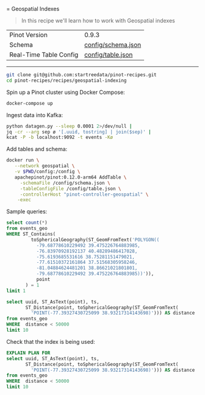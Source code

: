 = Geospatial Indexes

> In this recipe we'll learn how to work with Geospatial indexes

<table>
  <tr>
    <td>Pinot Version</td>
    <td>0.9.3</td>
  </tr>
  <tr>
    <td>Schema</td>
    <td><a href="config/schema.json">config/schema.json</a></td>
  </tr>
    <tr>
    <td>Real-Time Table Config</td>
    <td><a href="config/_table.json">config/table.json</a></td>
  </tr>
</table>

***

```bash
git clone git@github.com:startreedata/pinot-recipes.git
cd pinot-recipes/recipes/geospatial-indexing
```

Spin up a Pinot cluster using Docker Compose:

```bash
docker-compose up
```

Ingest data into Kafka:

```bash
python datagen.py --sleep 0.0001 2>/dev/null |
jq -cr --arg sep ø '[.uuid, tostring] | join($sep)' |
kcat -P -b localhost:9092 -t events -Kø
```

Add tables and schema:

```bash
docker run \
   --network geospatial \
   -v $PWD/config:/config \
   apachepinot/pinot:0.12.0-arm64 AddTable \
     -schemaFile /config/schema.json \
     -tableConfigFile /config/table.json \
     -controllerHost "pinot-controller-geospatial" \
    -exec
```

Sample queries:

```sql
select count(*)
from events_geo 
WHERE ST_Contains(
         toSphericalGeography(ST_GeomFromText('POLYGON((
           -79.68778610229492 39.475226764883985,
           -76.83970928192137 40.48289486417028,
           -75.6193685531616 38.75281151479021,
           -77.61510372161864 37.51568305958246,
           -81.04884624481201 38.86621021801801,
           -79.68778610229492 39.475226764883985))')),
           point
       ) = 1
limit 1
```

```sql
select uuid, ST_AsText(point), ts,
       ST_Distance(point, toSphericalGeography(ST_GeomFromText(
         'POINT(-77.39327430725099 38.93217314143698)'))) AS distance
from events_geo 
WHERE  distance < 50000
limit 10
```

Check that the index is being used:

```sql
EXPLAIN PLAN FOR
select uuid, ST_AsText(point), ts,
       ST_Distance(point, toSphericalGeography(ST_GeomFromText(
         'POINT(-77.39327430725099 38.93217314143698)'))) AS distance
from events_geo 
WHERE  distance < 50000
limit 10
```
